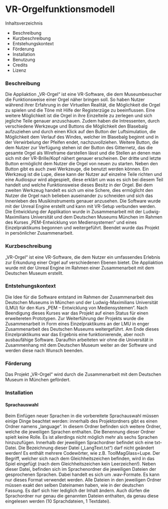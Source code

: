 # VR-Orgelfunktionsmodell

Inhaltsverzeichnis
-	Beschreibung
-	Kurzbeschreibung
-	Entstehungskontext
-	Förderung
-	Installation
-	Benutzung
-	Credits 
-	Lizenz

### Beschreibung
Die Appliaktion „VR-Orgel“ ist eine VR-Software, die dem Museumbesucher die Funktionsweise einer Orgel näher bringen soll. So haben Nutzer während ihrer Erfahrung in der Virtuellen Realität, die Möglichkeit die Orgel zu spielen und die Töne mit Hilfe der Registerzüge zu beeinflussen. Eine weitere Möglichkeit ist die Orgel in ihre Einzelteile zu zerlegen und sich jegliche Teile genauer anzuschauen. Zudem haben die Intressenten, durch verschiedene Werkzeuge und Buttons die Möglichkeit den Blasebalg aufzuziehen und durch einen Klick auf den Button der Luftsimulation, die Möglichkeit dem Verlauf des Windes, welcher im Blasebalg beginnt und in der Verwirbelung der Pfeifen endet, nachzuvollziehen. Weitere Button, die dem Nutzer zur Verfügung stehen ist der Button des Gitternetz, das die gesamte Orgel als Wireframe darstellen lässt und die Stellen an denen man sich mit der VR-Brille/Kopf nähert genauer erscheinen. Der dritte und letzte Button ermöglicht dem Nutzer die Orgel von neuen zu starten. Neben den Button gibt es auch zwei Werkzeuge, die benutzt werden können. Ein Werkzeug ist die Lupe, diese kann der Nutzer auf einzelne Teile richten und eine Audiospur wird abgespielt, diese erklärt um was es sich bei diesem Teil handelt und welche Funktionsweise dieses Besitz in der Orgel. Bei dem zweiten Werkzeug handelt es sich um eine Schere, dies ermöglicht den Nutzer die Orgel nach belieben auseinander zu schneiden und sich das Innenleben des Musikinstruments genauer anzusehen. 
Die Software wurde mit der Unreal Engine erstellt und kann mit VR-Setup verbunden werden.  Die Entwicklung der Applikation wurde in Zusammenarbeit mit der Ludwig-Maximilians Universität und dem Deutschen Museums München im Rahmen des Kurses „PEM-Entwicklung von Mediensystemen“ und eines Einzelpraktikums begonnen und weitergeführt. Beendet wurde das Projekt in persönlicher Zusammenarbeit.

### Kurzbeschreibung
„VR-Orgel“ ist eine VR-Software, die dem Nutzer ein umfassendes Erlebnis zur Erkundung einer Orgel auf verschiedenen Ebenen bietet. Die Appliaktion wurde mit der Unreal Engine im Rahmen einer Zusammenarbeit mit dem Deutschen Museum erstellt. 

### Entstehungskontext
Die Idee für die Software entstand im Rahmen der Zusammenarbeit des Deutschen Museums in München und der Ludwig-Maximilians Universität (LMU) für den Kurs „PEM – Entwicklung von Mediensystemen“. Nach Beendigung dieses Kurses war das Projekt auf einen Status für einen erweitereten Prototypen. Zur Weiterführung der Projekts wurde die Zusammenarbeit in Form eines Einzelpraktikums an der LMU in enger Zusammenarbeit des Deutschen Museums weitergeführt. Am Ende dieses Einzelpraktikums war das Ergebnis eine funktionierende, aber noch ausbaufähige Software.  Daraufhin arbeiteten wir ohne die Universität in Zusammenhang mit dem Deutschen Museum weiter an der Software und werden diese nach Wunsch beenden. 

### Förderung 
Das Projekt „VR-Orgel“ wird durch die Zusammenarbeit mit dem Deutschen Museum in München gefördert. 

### Installation



#### Sprachauswahl
Beim Einfügen neuer Sprachen in die vorbereitete Sprachauswahl müssen einige Dinge beachtet werden: innerhalb des Projektordners gibt es einen Ordner namens „language“. In diesem Ordner befinden sich weitere Ordner, welche die jeweiligen Sprachen enthalten. Die Benennung dieser Ordner spielt keine Rolle. Es ist allerdings nicht möglich mehr als sechs Sprachen hinzuzufügen. Innerhalb der jeweiligen Sprachordner befindet sich eine txt-Datei. Die Bezeichnung dieser Datei („LangText.txt“) darf nicht geändert werden! Es enthält mehrere Codewörter, wie z.B. ToolMagGlass=Lupe. Der Begriff, welcher sich nach dem Gleichheitszeichen befinden, wird in das Spiel eingefügt (nach dem Gleichheitszeichen kein Leerzeichen!). Neben dieser Datei, befinden sich im Sprachenordner die jeweiligen Dateien der gesprochenen Sprachen. Dabei handelt es sich um .wav-Formate. Es kann nur dieses Format verwendet werden. Alle Dateien in den jeweiligen Ordner müssen exakt den selben Dateinamen haben, wie in der deutschen Fassung. Es darf sich hier lediglich der Inhalt ändern. Auch dürfen die Sprachordner nur genau die genannten Dateien enthalten, da genau diese eingelesen werden (10 Sprachdateien, 1 Textdatei). 



